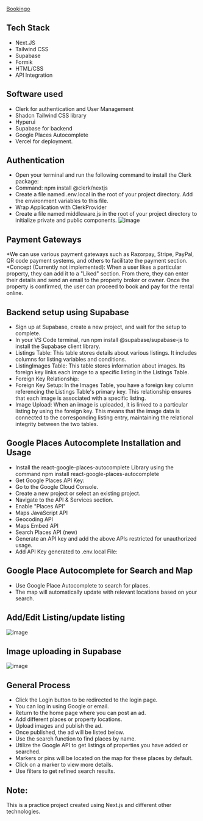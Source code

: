 [Bookingo](https://bookingo-jade.vercel.app/)

## Tech Stack
* Next.JS
* Tailwind CSS
* Supabase
* Formik
* HTML/CSS
* API Integration

## Software used

* Clerk for authentication and User Management
* Shadcn Tailwind CSS library
* Hyperui
* Supabase for backend
* Google Places Autocomplete
* Vercel for deployment.

## Authentication

* Open your terminal and run the following command to install the Clerk package:
* Command: npm install @clerk/nextjs
* Create a file named .env.local in the root of your project directory. Add the environment variables to this file.
* Wrap Application with ClerkProvider
* Create a file named middleware.js in the root of your project directory to initialize private and public components.
![image](https://github.com/user-attachments/assets/e2a63f06-0a72-42f4-83fd-c1932a63986e)

## Payment Gateways
*We can use various payment gateways such as Razorpay, Stripe, PayPal, QR code payment systems, and others to facilitate the payment section.
*Concept (Currently not implemented): When a user likes a particular property, they can add it to a "Liked" section. From there, they can enter their details and send an email to the property broker or owner. Once the property is confirmed, the user can proceed to book and pay for the rental online.


## Backend setup using Supabase

* Sign up at Supabase, create a new project, and wait for the setup to complete.
* In your VS Code terminal, run npm install @supabase/supabase-js to install the Supabase client library.
* Listings Table: This table stores details about various listings. It includes columns for listing variables and conditions.
* ListingImages Table: This table stores information about images. Its foreign key links each image to a specific listing in the Listings Table.
* Foreign Key Relationship:
* Foreign Key Setup: In the Images Table, you have a foreign key column referencing the Listings Table's primary key. This relationship ensures that each image is associated with a specific listing.
* Image Upload: When an image is uploaded, it is linked to a particular listing by using the foreign key. This means that the image data is connected to the corresponding listing entry, maintaining the relational integrity between the two tables.

## Google Places Autocomplete Installation and Usage

* Install the react-google-places-autocomplete Library using the command npm install react-google-places-autocomplete
* Get Google Places API Key:
* Go to the Google Cloud Console.
* Create a new project or select an existing project.
* Navigate to the API & Services section.
* Enable "Places API" 
* Maps JavaScript API
* Geocoding API
* Maps Embed API
* Search Places API (new)
* Generate an API key and add the above APIs restricted for unauthorized usage.
* Add API Key generated to .env.local File:

## Google Place Autocomplete for Search and Map

* Use Google Place Autocomplete to search for places.
* The map will automatically update with relevant locations based on your search.


## Add/Edit Listing/update listing 

![image](https://github.com/user-attachments/assets/22e88408-7344-4720-be51-1580b0fb417e)


## Image uploading in Supabase

![image](https://github.com/user-attachments/assets/22530af3-36bf-4982-bf7c-d7995abd1c49)

## General Process
* Click the Login button to be redirected to the login page.
* You can log in using Google or email.
* Return to the home page where you can post an ad.
* Add different places or property locations.
* Upload images and publish the ad.
* Once published, the ad will be listed below.
* Use the search function to find places by name.
* Utilize the Google API to get listings of properties you have added or searched.
* Markers or pins will be located on the map for these places by default.
* Click on a marker to view more details.
* Use filters to get refined search results.

## Note:
This is a practice project created using Next.js and different other technologies.


